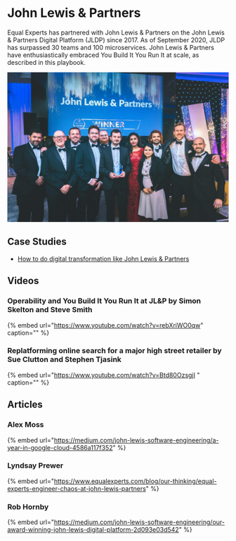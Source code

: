 # John Lewis & Partners

Equal Experts has partnered with John Lewis & Partners on the John Lewis & Partners Digital Platform \(JLDP\) since 2017. As of September 2020, JLDP has surpassed 30 teams and 100 microservices. John Lewis & Partners have enthusiastically embraced You Build It You Run It at scale, as described in this playbook.

![John Lewis &amp; Partners winning a 2019 DevOps Industry Award](../.gitbook/assets/johnlewis.png)

## Case Studies

* [How to do digital transformation like John Lewis & Partners](https://www.equalexperts.com/case-study/how-to-do-digital-transformation-like-john-lewis-partners/)

## Videos

### Operability and You Build It You Run It at JL&P by Simon Skelton and Steve Smith

{% embed url="https://www.youtube.com/watch?v=rebXriWO0qw" caption="" %}

### Replatforming online search for a major high street retailer by Sue Clutton and Stephen Tjasink

{% embed url="https://www.youtube.com/watch?v=Btd80OzsgjI " caption="" %}

## Articles

### Alex Moss

{% embed url="https://medium.com/john-lewis-software-engineering/a-year-in-google-cloud-4586a117f352" %}

### Lyndsay Prewer

{% embed url="https://www.equalexperts.com/blog/our-thinking/equal-experts-engineer-chaos-at-john-lewis-partners" %}

### Rob Hornby

{% embed url="https://medium.com/john-lewis-software-engineering/our-award-winning-john-lewis-digital-platform-2d093e03d542" %}